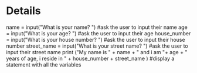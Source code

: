 # Details

name = input("What is your name? ")     #ask the user to input their name
age = input("What is your age? ")       #ask the user to input their age
house_number = input("What is your house number? ")     #ask the user to input their house number
street_name = input("What is your street name? ")       #ask the user to input their street name
print ("My name is " + name +  " and i am "+ age + " years of age, i reside in " + house_number +  street_name )        #display a statement with all the variables 
